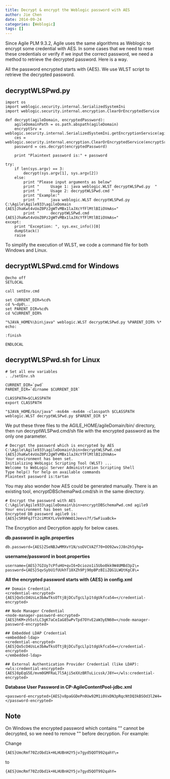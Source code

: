 ```yaml
---
title: Decrypt & encrypt the Weblogic password with AES
author: Jie Chen
date: 2014-09-24
categories: [Weblogic]
tags: []
---
```


Since Agile PLM 9.3.2, Agile uses the same algorithms as Weblogic to encrypt some credential with AES. In some cases that we need to reset these credentials or verify if we input the correct password, we need a method to retrieve the decrypted password. Here is a way. 

All the password encrypted starts with {AES}. We use WLST script to retrieve the decrypted password. 
 
## decryptWLSPwd.py

	import os
	import weblogic.security.internal.SerializedSystemIni
	import weblogic.security.internal.encryption.ClearOrEncryptedService

	def decrypt(agileDomain, encryptedPassword):
		agileDomainPath = os.path.abspath(agileDomain)
		encryptSrv = weblogic.security.internal.SerializedSystemIni.getEncryptionService(agileDomainPath)
		ces = weblogic.security.internal.encryption.ClearOrEncryptedService(encryptSrv)
		password = ces.decrypt(encryptedPassword)
		
		print "Plaintext password is:" + password

	try:
		if len(sys.argv) == 3:
			decrypt(sys.argv[1], sys.argv[2])
		else:
			print "Please input arguments as below"
			print "		Usage 1: java weblogic.WLST decryptWLSPwd.py  "
			print "		Usage 2: decryptWLSPwd.cmd "
			print "Example:"
			print "		java weblogic.WLST decryptWLSPwd.py C:\Agile\Agile933\agileDomain {AES}JhaKwt4vUoZ0Pz2gWTvMBx1laJXcYfFlMtlBIiOVmAs="
			print "		decryptWLSPwd.cmd {AES}JhaKwt4vUoZ0Pz2gWTvMBx1laJXcYfFlMtlBIiOVmAs="
	except:
		print "Exception: ", sys.exc_info()[0]
		dumpStack()
		raise

To simplify the execution of WLST, we code a command file for both Windows and Linux. 

## decryptWLSPwd.cmd for Windows

	@echo off
	SETLOCAL

	call setEnv.cmd

	set CURRENT_DIR=%cd%
	cd %~dp0\..
	set PARENT_DIR=%cd%
	cd %CURRENT_DIR%

	"%JAVA_HOME%\bin\java" weblogic.WLST decryptWLSPwd.py %PARENT_DIR% %*
	echo:

	:finish

	ENDLOCAL

## decryptWLSPwd.sh for Linux

	# Set all env variables
	. ./setEnv.sh

	CURRENT_DIR=`pwd`
	PARENT_DIR=`dirname $CURRENT_DIR`

	CLASSPATH=$CLASSPATH
	export CLASSPATH

	"$JAVA_HOME/bin/java" -ms64m -mx64m -classpath $CLASSPATH weblogic.WLST decryptWLSPwd.py $PARENT_DIR $*

We put these three files to the AGILE_HOME/agileDomain/bin/ directory, then run decryptWLSPwd.cmd/sh file with the encrypted password as the only one parameter.

	# Decrypt the password which is encrypted by AES
	C:\Agile\Agile933\agileDomain\bin>decryptWLSPwd.cmd {AES}JhaKwt4vUoZ0Pz2gWTvMBx1laJXcYfFlMtlBIiOVmAs=
	Your environment has been set.
	Initializing WebLogic Scripting Tool (WLST) ...
	Welcome to WebLogic Server Administration Scripting Shell
	Type help() for help on available commands
	Plaintext password is:tartan

You may also wonder how AES could be generated manually. There is an existing tool, encryptDBSchemaPwd.cmd/sh in the same directory.

	# Encrypt the password with AES
	C:\Agile\Agile933\agileDomain\bin>encryptDBSchemaPwd.cmd agile9
	Your environment has been set.
	Encrypted DB password agile9 is:
	{AES}c5R9FqJTt2ciMtKYLvVe9VWmO1Jeevs7f/SwFiuaBck=

The Encryption and Decryption apply for below cases. 

**db.password in agile.properties**

	db.password={AES}ZSeNBJwMMXvY1N/soDVCVAZf70+OO92wvJJ8n2h5yhg=

**username/password in boot.properties**

	username={AES}7GIUy7cPfuHU+qvI6+Dciozo1i5Ubo0kk9W4UMBd3pI\=
	password={AES}5qvSybU1fUUkhT18XZh9Pj90pBPzBIiZQG1LWQtKgC8\=

**All the encrypted password starts with {AES} in config.xml**

	## Domain Credential
	<credential-encrypted>{AES}Qo5cO4UsLe3bAwTksOTtjBjDCuTgcLlp1tdgUkfca54=</credential-encrypted>

	## Node Manager Credential
	<node-manager-password-encrypted>{AES}hKM+zh5stLC3gK7aCeIaG85wPvTpd7OYvE2aW3yEN60=</node-manager-password-encrypted>

	## Embedded LDAP Credential
	<embedded-ldap>
	<credential-encrypted>{AES}Qo5cO4UsLe3bAwTksOTtjBjDCuTgcLlp1tdgUkfca54=</credential-encrypted>
	</embedded-ldap>

	## External Authentication Provider Credential (like LDAP):
	<wls:credential-encrypted>{AES}8pEqG5E/mvm0GMFRaL7l5Aji5eXXzBRTuLicssk/J8Y=</wls:credential-encrypted>

**Database User Password in CP-AgileContentPool-jdbc.xml**

	<password-encrypted>{AES}v8paGGDePn0Uw92M1i0VxDN3pRqcNtDQ3kBSOd3l2W4=</password-encrypted>

## Note

On Windows the encrypted password which contains "\" cannot be decrypted, so we need to remove "\" before decryption. For example:

Change 

	{AES}UmcRmf70ZzObd1k+HLHUBnH2Y5jv7gyd5QOT992qahY\=
	
to 

	{AES}UmcRmf70ZzObd1k+HLHUBnH2Y5jv7gyd5QOT992qahY=












 